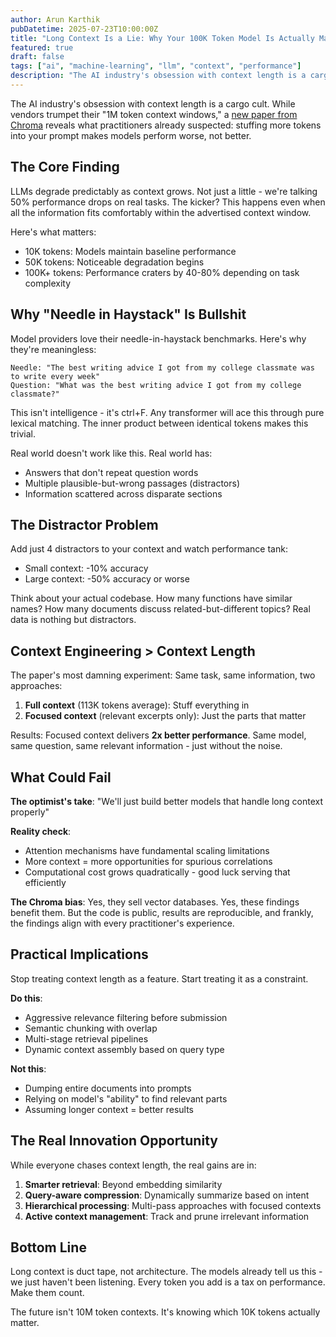 ```yaml
---
author: Arun Karthik
pubDatetime: 2025-07-23T10:00:00Z
title: "Long Context Is a Lie: Why Your 100K Token Model Is Actually Making You Dumber"
featured: true
draft: false
tags: ["ai", "machine-learning", "llm", "context", "performance"]
description: "The AI industry's obsession with context length is a cargo cult. New research reveals that stuffing more tokens into your prompt makes models perform worse, not better - with performance drops of 50% on real tasks."
---
```


The AI industry's obsession with context length is a cargo cult. While vendors trumpet their "1M token context windows," a [new paper from Chroma](https://research.trychroma.com/context-rot) reveals what practitioners already suspected: stuffing more tokens into your prompt makes models perform worse, not better.

## The Core Finding

LLMs degrade predictably as context grows. Not just a little - we're talking 50% performance drops on real tasks. The kicker? This happens even when all the information fits comfortably within the advertised context window.

Here's what matters:
- 10K tokens: Models maintain baseline performance
- 50K tokens: Noticeable degradation begins  
- 100K+ tokens: Performance craters by 40-80% depending on task complexity

## Why "Needle in Haystack" Is Bullshit

Model providers love their needle-in-haystack benchmarks. Here's why they're meaningless:

```
Needle: "The best writing advice I got from my college classmate was to write every week"
Question: "What was the best writing advice I got from my college classmate?"
```

This isn't intelligence - it's ctrl+F. Any transformer will ace this through pure lexical matching. The inner product between identical tokens makes this trivial.

Real world doesn't work like this. Real world has:
- Answers that don't repeat question words
- Multiple plausible-but-wrong passages (distractors)
- Information scattered across disparate sections

## The Distractor Problem

Add just 4 distractors to your context and watch performance tank:
- Small context: -10% accuracy
- Large context: -50% accuracy or worse

Think about your actual codebase. How many functions have similar names? How many documents discuss related-but-different topics? Real data is nothing but distractors.

## Context Engineering > Context Length

The paper's most damning experiment: Same task, same information, two approaches:
1. **Full context** (113K tokens average): Stuff everything in
2. **Focused context** (relevant excerpts only): Just the parts that matter

Results: Focused context delivers **2x better performance**. Same model, same question, same relevant information - just without the noise.

## What Could Fail

**The optimist's take**: "We'll just build better models that handle long context properly"

**Reality check**:
- Attention mechanisms have fundamental scaling limitations
- More context = more opportunities for spurious correlations
- Computational cost grows quadratically - good luck serving that efficiently

**The Chroma bias**: Yes, they sell vector databases. Yes, these findings benefit them. But the code is public, results are reproducible, and frankly, the findings align with every practitioner's experience.

## Practical Implications

Stop treating context length as a feature. Start treating it as a constraint.

**Do this**:
- Aggressive relevance filtering before submission
- Semantic chunking with overlap
- Multi-stage retrieval pipelines
- Dynamic context assembly based on query type

**Not this**:
- Dumping entire documents into prompts
- Relying on model's "ability" to find relevant parts
- Assuming longer context = better results

## The Real Innovation Opportunity

While everyone chases context length, the real gains are in:
1. **Smarter retrieval**: Beyond embedding similarity
2. **Query-aware compression**: Dynamically summarize based on intent  
3. **Hierarchical processing**: Multi-pass approaches with focused contexts
4. **Active context management**: Track and prune irrelevant information

## Bottom Line

Long context is duct tape, not architecture. The models already tell us this - we just haven't been listening. Every token you add is a tax on performance. Make them count.

The future isn't 10M token contexts. It's knowing which 10K tokens actually matter.